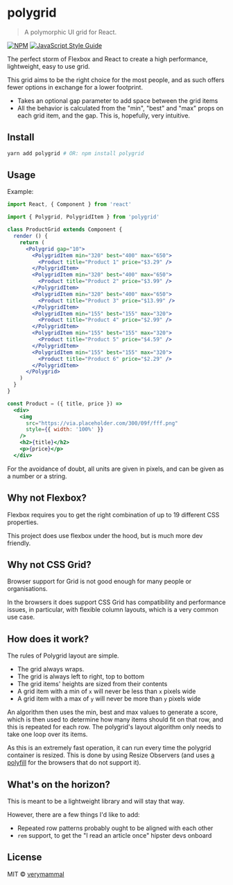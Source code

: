 # polygrid

> A polymorphic UI grid for React.

[![NPM](https://img.shields.io/npm/v/polygrid.svg)](https://www.npmjs.com/package/polygrid)
[![JavaScript Style Guide](https://img.shields.io/badge/code_style-standard-brightgreen.svg)](https://standardjs.com)

The perfect storm of Flexbox and React to create a high performance,
lightweight, easy to use grid.

This grid aims to be the right choice for the most people, and as such
offers fewer options in exchange for a lower footprint.

* Takes an optional gap parameter to add space between the grid items
* All the behavior is calculated from the "min", "best" and "max" props
  on each grid item, and the gap. This is, hopefully, very intuitive.

## Install

```bash
yarn add polygrid # OR: npm install polygrid
```

## Usage

Example:

```jsx
import React, { Component } from 'react'

import { Polygrid, PolygridItem } from 'polygrid'

class ProductGrid extends Component {
  render () {
    return (
      <Polygrid gap="10">
        <PolygridItem min="320" best="400" max="650">
          <Product title="Product 1" price="$3.29" />
        </PolygridItem>
        <PolygridItem min="320" best="400" max="650">
          <Product title="Product 2" price="$3.99" />
        </PolygridItem>
        <PolygridItem min="320" best="400" max="650">
          <Product title="Product 3" price="$13.99" />
        </PolygridItem>
        <PolygridItem min="155" best="155" max="320">
          <Product title="Product 4" price="$2.99" />
        </PolygridItem>
        <PolygridItem min="155" best="155" max="320">
          <Product title="Product 5" price="$4.59" />
        </PolygridItem>
        <PolygridItem min="155" best="155" max="320">
          <Product title="Product 6" price="$2.29" />
        </PolygridItem>
      </Polygrid>
    )
  }
}

const Product = ({ title, price }) =>
  <div>
    <img
      src="https://via.placeholder.com/300/09f/fff.png"
      style={{ width: '100%' }}
    />
    <h2>{title}</h2>
    <p>{price}</p>
  </div>
```

For the avoidance of doubt, all units are given in pixels, and can be given as
a number or a string.

## Why not Flexbox?

Flexbox requires you to get the right combination of up to 19 different CSS
properties.

This project does use flexbox under the hood, but is much more dev friendly.

## Why not CSS Grid?

Browser support for Grid is not good enough for many people or organisations.

In the browsers it does support CSS Grid has compatibility and performance
issues, in particular, with flexible column layouts, which is a very common use
case.

## How does it work?

The rules of Polygrid layout are simple.

* The grid always wraps.
* The grid is always left to right, top to bottom
* The grid items' heights are sized from their contents
* A grid item with a min of `x` will never be less than `x` pixels wide
* A grid item with a max of `y` will never be more than `y` pixels wide

An algorithm then uses the min, best and max values to generate a score, which
is then used to determine how many items should fit on that row, and this
is repeated for each row. The polygrid's layout algorithm only needs to take
one loop over its items.

As this is an extremely fast operation, it can run every time the polygrid
container is resized. This is done by using Resize Observers (and uses
[a polyfill](https://github.com/que-etc/resize-observer-polyfill) for the
browsers that do not support it).

## What's on the horizon?

This is meant to be a lightweight library and will stay that way.

However, there are a few things I'd like to add:

* Repeated row patterns probably ought to be aligned with each other
* `rem` support, to get the "I read an article once" hipster devs onboard

## License

MIT © [verymammal](https://github.com/verymammal)

